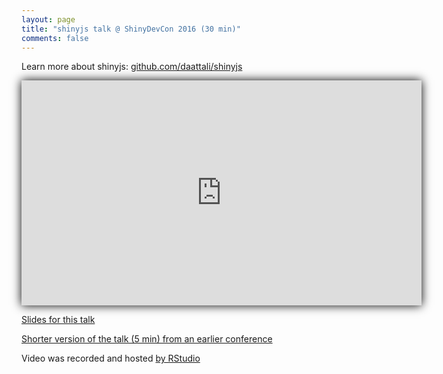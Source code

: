 ```yaml
---
layout: page
title: "shinyjs talk @ ShinyDevCon 2016 (30 min)"
comments: false
---
```


<style>
#youtube-vid iframe { box-shadow: 0 0 15px black; }
</style>

Learn more about shinyjs: [github.com/daattali/shinyjs](https://github.com/daattali/shinyjs#readme)

<div id="youtube-vid">
<iframe width="640" height="360" src="https://www.youtube.com/embed/fPY13maWKKE" frameborder="0" allowfullscreen></iframe>
</div>

[Slides for this talk](http://bit.ly/shinyjs-slides)

[Shorter version of the talk (5 min) from an earlier conference](http://deanattali.com/shinyjs-user-2016/)

Video was recorded and hosted [by RStudio](https://www.rstudio.com/resources/videos/shinyjs/)
